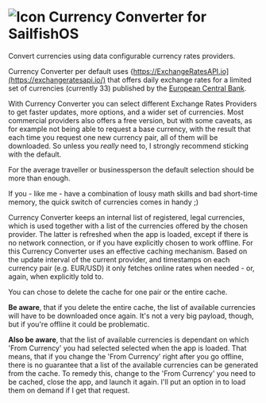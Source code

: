 ![Icon](https://raw.githubusercontent.com/tanghus/currency-converter-qml/master/harbour-currencyconverter.png) Currency Converter for SailfishOS
=================================

Convert currencies using data configurable currency rates providers.

Currency Converter per default uses {https://ExchangeRatesAPI.io](https://exchangeratesapi.io/)
that offers daily exchange rates for a limited set of currencies (currently 33) published by
the [European Central Bank](https://www.ecb.europa.eu/stats/policy_and_exchange_rates/euro_reference_exchange_rates/html/index.en.html).

With Currency Converter you can select different Exchange Rates Providers to get
faster updates, more options, and a wider set of currencies.
Most commercial providers also offers a free version, but with some caveats, as for
example not being able to request a base currency, with the result that each time you
request one new currency pair, all of them will be downloaded.
So unless you *really* need to, I strongly recommend sticking with the default.

For the average traveller or businessperson the default selection should be more than enough.

If you - like me - have a combination of lousy math skills and bad short-time memory,
the quick switch of currencies comes in handy ;)

Currency Converter keeps an internal list of registered, legal currencies, which is
used together with a list of the currencies offered by the chosen provider. The latter
is refreshed when the app is loaded, except if there is no network connection, or if
you have explicitly chosen to work offline.
For this Currency Converter uses an effective caching mechanism. Based on the update interval
of the current provider, and timestamps on each currency pair (e.g. EUR/USD) it only fetches
online rates when needed - or, again, when explicitly told to.

You can chose to delete the cache for one pair or the entire cache.

**Be aware**, that if you delete the entire cache, the list of available currencies will
have to be downloaded once again. It's not a very big payload, though, but if you're offline
it could be problematic.

**Also be aware**, that the list of available currencies is dependant on which 'From Currency'
you had selected selected when the app is loaded.
That means, that if you change the 'From Currency' right after you go offline, there is
no guarantee that a list of the available currencies can be generated from the cache.
To remedy this, change to the 'From Currency' you need to be cached, close the app, and
launch it again. I'll put an option in to load them on demand if I get that request.


